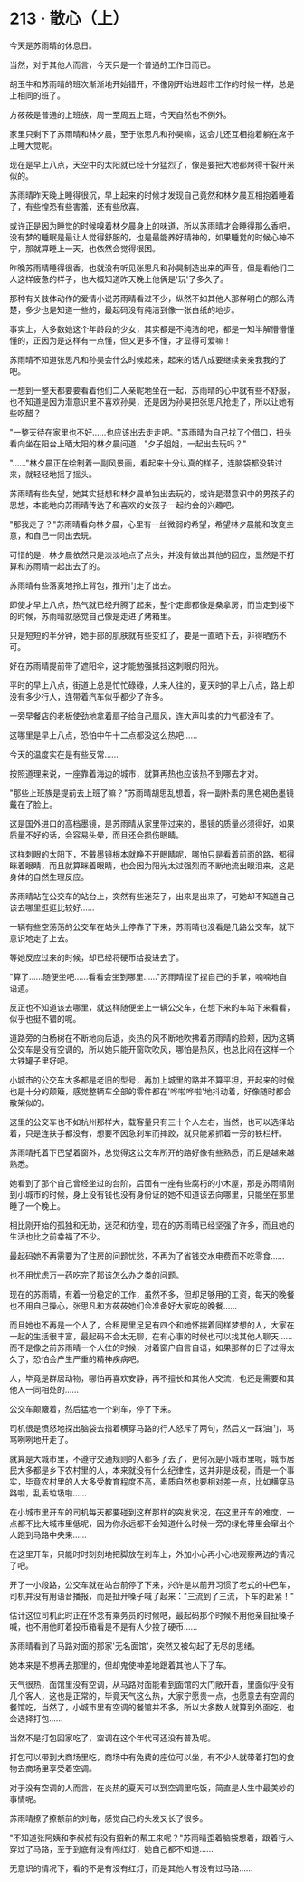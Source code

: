 <link rel="stylesheet" href="../../styles/text.css" />
<h1>213 · 散心（上）</h1>

今天是苏雨晴的休息日。

当然，对于其他人而言，今天只是一个普通的工作日而已。

胡玉牛和苏雨晴的班次渐渐地开始错开，不像刚开始进超市工作的时候一样，总是上相同的班了。

方莜莜是普通的上班族，周一至周五上班，今天自然也不例外。

家里只剩下了苏雨晴和林夕晨，至于张思凡和孙昊嘛，这会儿还互相抱着躺在席子上睡大觉呢。

现在是早上八点，天空中的太阳就已经十分猛烈了，像是要把大地都烤得干裂开来似的。

苏雨晴昨天晚上睡得很沉，早上起来的时候才发现自己竟然和林夕晨互相抱着睡着了，有些惶恐有些害羞，还有些欣喜。

或许正是因为睡觉的时候嗅着林夕晨身上的味道，所以苏雨晴才会睡得那么香吧，没有梦的睡眠是最让人觉得舒服的，也是最能养好精神的，如果睡觉的时候心神不宁，那就算睡上一天，也依然会觉得很困。

昨晚苏雨晴睡得很香，也就没有听见张思凡和孙昊制造出来的声音，但是看他们二人这样疲惫的样子，也大概知道昨天晚上他俩是'玩'了多久了。

那种有关肢体动作的爱情小说苏雨晴看过不少，纵然不如其他人那样明白的那么清楚，多少也是知道一些的，最起码没有纯洁到像一张白纸的地步。

事实上，大多数她这个年龄段的少女，其实都是不纯洁的吧，都是一知半解懵懵懂懂的，正因为是这样有一点懂，但又更多不懂，才显得可爱嘛！

苏雨晴不知道张思凡和孙昊会什么时候起来，起来的话八成要继续亲亲我我的了吧。

一想到一整天都要要看着他们二人亲昵地坐在一起，苏雨晴的心中就有些不舒服，也不知道是因为潜意识里不喜欢孙昊，还是因为孙昊把张思凡抢走了，所以让她有些吃醋？

"一整天待在家里也不好......也应该出去走走吧。"苏雨晴为自己找了个借口，扭头看向坐在阳台上晒太阳的林夕晨问道，"夕子姐姐，一起出去玩吗？"

"......"林夕晨正在绘制着一副风景画，看起来十分认真的样子，连脑袋都没转过来，就轻轻地摇了摇头。

苏雨晴有些失望，她其实挺想和林夕晨单独出去玩的，或许是潜意识中的男孩子的思想，本能地向苏雨晴传达了和喜欢的女孩子一起约会的兴趣吧。

"那我走了？"苏雨晴看向林夕晨，心里有一丝微弱的希望，希望林夕晨能和改变主意，和自己一同出去玩。

可惜的是，林夕晨依然只是淡淡地点了点头，并没有做出其他的回应，显然是不打算和苏雨晴一起出去了的。

苏雨晴有些落寞地拎上背包，推开门走了出去。

即使才早上八点，热气就已经升腾了起来，整个走廊都像是桑拿房，而当走到楼下的时候，苏雨晴就感觉自己像是走进了烤箱里。

只是短短的半分钟，她手部的肌肤就有些变红了，要是一直晒下去，非得晒伤不可。

好在苏雨晴提前带了遮阳伞，这才能勉强抵挡这刺眼的阳光。

平时的早上八点，街道上总是忙忙碌碌，人来人往的，夏天时的早上八点，路上却没有多少行人，连带着汽车似乎都少了许多。

一旁早餐店的老板使劲地拿着扇子给自己扇风，连大声叫卖的力气都没有了。

这哪里是早上八点，恐怕中午十二点都没这么热吧......

今天的温度实在是有些反常......

按照道理来说，一座靠着海边的城市，就算再热也应该热不到哪去才对。

"那些上班族是提前去上班了嘛？"苏雨晴胡思乱想着，将一副朴素的黑色褐色墨镜戴在了脸上。

这是国外进口的高档墨镜，是苏雨晴从家里带过来的，墨镜的质量必须得好，如果质量不好的话，会容易头晕，而且还会损伤眼睛。

这样刺眼的太阳下，不戴墨镜根本就睁不开眼睛呢，哪怕只是看着前面的路，都得眯着眼睛，而且就算眯着眼睛，也会因为阳光太过强烈而不断地流出眼泪来，这是身体的自然生理反应。

苏雨晴站在公交车的站台上，突然有些迷茫了，出来是出来了，可她却不知道自己该去哪里逛逛比较好......

一辆有些空荡荡的公交车在站头上停靠了下来，苏雨晴也没看是几路公交车，就下意识地走了上去。

等她反应过来的时候，却已经将硬币给投进去了。

"算了......随便坐吧......看看会坐到哪里......"苏雨晴捏了捏自己的手掌，喃喃地自语道。

反正也不知道该去哪里，就这样随便坐上一辆公交车，在想下来的车站下来看看，似乎也挺不错的呢。

道路旁的白杨树在不断地向后退，炎热的风不断地吹拂着苏雨晴的脸颊，因为这辆公交车是没有空调的，所以她只能开窗吹吹风，哪怕是热风，也总比闷在这样一个大铁罐子里好吧。

小城市的公交车大多都是老旧的型号，再加上城里的路并不算平坦，开起来的时候也是十分的颠簸，感觉整辆车全部的零件都在'哗啦哗啦'地抖动着，好像随时都会散架似的。

这里的公交车也不如杭州那样大，载客量只有三十个人左右，当然，也可以选择站着，只是连扶手都没有，想要不因急刹车而摔跤，就只能紧抓着一旁的铁栏杆。

苏雨晴托着下巴望着窗外，总觉得这公交车所开的路好像有些熟悉，而且是越来越熟悉。

她看到了那个自己曾经坐过的台阶，后面有一座有些腐朽的小木屋，那是苏雨晴刚到小城市的时候，身上没有钱也没有身份证的她不知道该去向哪里，只能坐在那里睡了一个晚上。

相比刚开始的孤独和无助，迷茫和彷徨，现在的苏雨晴已经坚强了许多，而且她的生活也比之前幸福了不少。

最起码她不再需要为了住房的问题忧愁，不再为了省钱交水电费而不吃零食......

也不用忧虑万一药吃完了那该怎么办之类的问题。

现在的苏雨晴，有着一份稳定的工作，虽然不多，但却足够用的工资，每天的晚餐也不用自己操心，张思凡和方莜莜她们会准备好大家吃的晚餐......

而且她也不再是一个人了，合租房里足足有四个和她怀揣着同样梦想的人，大家在一起的生活很丰富，最起码不会太无聊，在有心事的时候也可以找其他人聊天......而不是像之前苏雨晴一个人住的时候，对着窗户自言自语，如果那样的日子过得太久了，恐怕会产生严重的精神疾病吧。

人，毕竟是群居动物，哪怕再喜欢安静，再不擅长和其他人交流，也还是需要和其他人一同相处的......

公交车颠簸着，然后猛地一个刹车，停了下来。

司机很是愤怒地探出脑袋去指着横穿马路的行人怒斥了两句，然后又一踩油门，骂骂咧咧地开走了。

就算是大城市里，不遵守交通规则的人都多了去了，更何况是小城市里呢，城市居民大多都是乡下农村里的人，本来就没有什么纪律性，这并非是歧视，而是一个事实，毕竟农村里的人大多受教育程度不高，素质自然也要相对差一点，比如横穿马路啦，乱丢垃圾啦......

在小城市里开车的司机每天都要碰到这样那样的突发状况，在这里开车的难度，一点都不比大城市里低呢，因为你永远都不会知道什么时候一旁的绿化带里会窜出个人跑到马路中央来......

在这里开车，只能时时刻刻地把脚放在刹车上，外加小心再小心地观察两边的情况了吧。

开了一小段路，公交车就在站台前停了下来，兴许是以前开习惯了老式的中巴车，司机并没有用语音播报，而是扯开嗓子喊了起来："三流到了三流，下车的赶紧！"

估计这位司机此时正在怀念有乘务员的时候吧，最起码那个时候不用他亲自扯嗓子喊，也不用他盯着投币箱看是不是有人少投了硬币......

苏雨晴看到了马路对面的那家'无名面馆'，突然又被勾起了无尽的思绪。

她本来是不想再去那里的，但却鬼使神差地跟着其他人下了车。

天气很热，面馆里没有空调，从马路对面能看到面馆的大门敞开着，里面似乎没有几个客人，这也是正常的，毕竟天气这么热，大家宁愿贵一点，也愿意去有空调的餐馆吃，当然了，小城市里有空调的餐馆并不多，所以大多数人就算到外面吃，也会选择打包......

当然不是打包回家吃了，空调在这个年代可还没有普及呢。

打包可以带到大商场里吃，商场中有免费的座位可以坐，有不少人就带着打包的食物去商场里享受着空调。

对于没有空调的人而言，在炎热的夏天可以到空调里吃饭，简直是人生中最美妙的事情呢。

苏雨晴撩了撩额前的刘海，感觉自己的头发又长了很多。

"不知道张阿姨和李叔叔有没有招新的帮工来呢？"苏雨晴歪着脑袋想着，跟着行人穿过了马路，至于到底有没有闯红灯，她自己都不知道......

无意识的情况下，看的不是有没有红灯，而是其他人有没有过马路......
